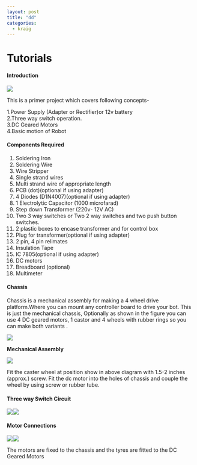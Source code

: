 ```yaml
---
layout: post
title: "dd"
categories:
  - kraig
---
```

# Tutorials

#### Introduction

![][1]

This is a primer project which covers following concepts-

1.Power Supply (Adapter or Rectifier)or 12v battery  
2.Three way switch operation.  
3.DC Geared Motors  
4.Basic motion of Robot

#### Components Required

1. Soldering Iron
2. Soldering Wire
3. Wire Stripper
4. Single strand wires
5. Multi strand wire of appropriate length
6. PCB (dot)(optional if using adapter)
7. 4 Diodes (D1N4007)(optional if using adapter)
8. 1 Electrolytic Capacitor (1000 microfarad)
9. Step down Transformer (220v- 12V AC)
10. Two 3 way switches or Two 2 way switches and two push button switches.
11. 2 plastic boxes to encase transformer and for control box
12. Plug for transformer(optional if using adapter)
13. 2 pin, 4 pin relimates
14. Insulation Tape
15. IC 7805(optional if using adapter)
16. DC motors
17. Breadboard (optional)
18. Multimeter

#### Chassis

Chassis is a mechanical assembly for making a 4 wheel drive platform.Where you can mount any controller board to drive your bot. This is just the mechanical chassis, Optionally as shown in the figure you can use 4 DC geared motors, 1 castor and 4 wheels with rubber rings so you can make both variants .

![][2]

**Mechanical Assembly**

![][3]

Fit the caster wheel at position show in above diagram with 1.5-2 inches (approx.) screw. Fit the dc motor into the holes of chassis and couple the wheel by using screw or rubber tube.

#### Three way Switch Circuit

![][4]![][5]

#### Motor Connections

![][6]![][7]

The motors are fixed to the chassis and the tyres are fitted to the DC Geared Motors

[1]: https://lh4.googleusercontent.com/2iTJRZYtI_vBK6500rRetf-jAhbeJkSbbQrJvKpuHI1LwrCft04dsfRf54TMC1un_GOTlz0xg2PaTim0OHPjZyurjfOVDBknUGm_IgoqhiCgk4EIG_c
[2]: https://lh6.googleusercontent.com/fV9-RA5zw1I-m1A9QApJyoDmVA2tZ0BQeEDEfnoLgRQt0Udgrf-WFfmGxIiBF6GwsP3zBNTGzQYc_6qIcaWFBOxef-HyYwgvQDAZiUytlhRhVfiZf31fDn8Dlw
[3]: https://lh5.googleusercontent.com/ZIub0xLbZ-LKzfOIXeUwCzT2rNlJbp-FgPhGlGKPyt6-kmAuVpAwoVfnyBdgNXduwDqS0XEC-oqeNeiFyAtx_qeXn8kPTWXskIUFnjqBkChO8VP0YjU
[4]: https://lh4.googleusercontent.com/yd_rR3WDY0sEQT1hiJm9ik6kPSIXIgMVVAbQS_svhIa3ESVXLBuyXNBjkVj1RDzS7uaBe0zNlWmm-sBLTd42ykdw6wBU47MCaLrPMo0krVUWC8KkGgk
[5]: https://lh4.googleusercontent.com/MTv_8jTxXOBP-VIqX694yJSrwUwQPzUArkv9vtk701pLs0Afjs9GNstJ8PmxOlEALgTOyAdFvGpoWw4dBd_C7yidPkfBodDBEbE_7Xt1y5j_8qjjO7Y
[6]: https://lh3.googleusercontent.com/8DokK5UajRP1ZfTDaI6m6NPL85XW3uu9An1zYICk0_Xd3uqbsRGdqthVuJlliKn1ODAkeKKXktXQ2kFhIuspd9z_YwlL2f3petCWsO651_ZbIzhQjh8
[7]: https://lh4.googleusercontent.com/UfHEuNnOKyKBEJNzGvG8wD567iOoHBqW8Gd4jnwBj0vJCEUuoGpzqBtsOgXJn5DE-XQI7eG3RRHEEv2ssla0xGhngRCcBXGBRcuZnrxzpXa5BoCGhAs
